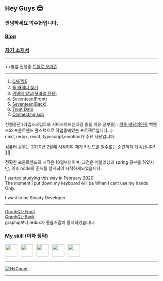 ## Hey Guys 😎
### 안녕하세요 박수현입니다.
### [Blog](https://blog.naver.com/on10041004)
### [자기 소개서](https://suhyeonp.github.io/)

*****

 

  ++협업 진행중 [트렐로 오마쥬](https://github.com/SuhyeonP/Trello)


*****

1. [CAF캎E](http://ahah12k.cafe24.com/jin/)
2. [롤 캐릭터 찾기](http://ahah12k.cafe24.com/ptp1)
3. [귀멸의 칼날(모바일 전용)](http://ahah12k.cafe24.com/ptp2/)
4. [Seventeen(Front)](http://honeyhyoni.shop/)
5. [Seventeen(Back)](http://api.honeyhyoni.shop/)
6. [Treat Data](http://data.honeyhyoni.shop/)
7. [Connecting sub](https://typescript-next-brown.vercel.app/)

진행중단 (타입스크립트와 서버사이드렌더링 충돌 이유 공부중) :    [짝퉁 배달의민족](https://github.com/SuhyeonP/Serverside-Type-Next)
  백엔드와 프론트엔드 풀스택으로 작업중에있는 프로젝트입니다. :)     
  next, redux, react, typescript,emotion가  주요 사용입니다.

컴퓨터 공부는 2020년 2월에 시작하여
제가 키보드를 칠수없는 순간까지 계속됩니다!🤩🤩

정확한 프론트엔드의 시작은 10월부터이며, 그전은 퍼블리싱과 spring 공부를 하였지만, 이후 node의 존재를 알게되어 시작하게되었습니다.

I started studying this way in February 2020   
The moment I put down my keyboard will be When I cant use my hands Only.

I want to be Steady Developer

*****
[GraphQL-Front](https://github.com/SuhyeonP/samdeok-front)    
[GraphQL-Back](https://github.com/SuhyeonP/Samdeok-Back/tree/all-modify)    
graphql보다 redux가 좋을거같아 중지하였습니다.



### My  skill (이하 생략)
<img src="https://upload.wikimedia.org/wikipedia/commons/thumb/9/99/Unofficial_JavaScript_logo_2.svg/1200px-Unofficial_JavaScript_logo_2.svg.png" width="40px" height="40px"></img>
&nbsp;
<img src="https://img1.daumcdn.net/thumb/R800x0/?scode=mtistory2&fname=https%3A%2F%2Ft1.daumcdn.net%2Fcfile%2Ftistory%2F2652D04357C6D9AC29" width="40px" height="40px"></img>
&nbsp;
<img src="https://upload.wikimedia.org/wikipedia/commons/thumb/4/4c/Typescript_logo_2020.svg/512px-Typescript_logo_2020.svg.png" width="40px" height="40px"></img>
&nbsp;
<img src="https://upload.wikimedia.org/wikipedia/commons/thumb/1/17/GraphQL_Logo.svg/1200px-GraphQL_Logo.svg.png" width="40px" height="40px"></img>
&nbsp;
<img src="https://seonhyeokjun.github.io/images/spring.png" width="40px" height="40px"></img>
*****

[![HitCount](http://hits.dwyl.com/SuhyeonP/https://githubcom/SuhyeonP/SuhyeonP.svg)](http://hits.dwyl.com/SuhyeonP/https://githubcom/SuhyeonP/SuhyeonP)

*****

